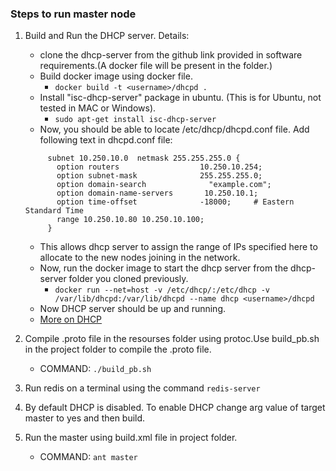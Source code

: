 ### Steps to run master node
1. Build and Run the DHCP server.
   Details:
   * clone the dhcp-server from the github link provided in software requirements.(A docker file will be present in the folder.)
   * Build docker image using docker file. 
      - `docker build -t <username>/dhcpd .`
   * Install "isc-dhcp-server" package in ubuntu. 
   (This is for Ubuntu, not tested in MAC or Windows).
      - `sudo apt-get install isc-dhcp-server`
   * Now, you should be able to locate /etc/dhcp/dhcpd.conf file. Add following text in dhcpd.conf file:
   ``` 
        subnet 10.250.10.0  netmask 255.255.255.0 {
          option routers                  10.250.10.254;
          option subnet-mask              255.255.255.0;
          option domain-search              "example.com";
          option domain-name-servers       10.250.10.1;
          option time-offset              -18000;     # Eastern Standard Time
          range 10.250.10.80 10.250.10.100;
        } 
   ```
   * This allows dhcp server to assign the range of IPs specified here to allocate to the new nodes joining in the network.
   * Now, run the docker image to start the dhcp server from the dhcp-server folder you cloned previously. 
     - `docker run --net=host -v /etc/dhcp/:/etc/dhcp -v /var/lib/dhcpd:/var/lib/dhcpd --name dhcp <username>/dhcpd`
   * Now DHCP server should be up and running.
   * [More on DHCP](https://en.wikipedia.org/wiki/Dynamic_Host_Configuration_Protocol)
      
2. Compile .proto file in the resourses folder using protoc.Use build_pb.sh in the project folder to compile the .proto file.
   - COMMAND: `./build_pb.sh`
3. Run redis on a terminal using the command `redis-server`
4. By default DHCP is disabled. To enable DHCP change arg value of target master to yes and then build.
5. Run the master using build.xml file in project folder.
   - COMMAND: `ant master`
